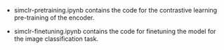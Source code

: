 - simclr-pretraining.ipynb contains the code for the contrastive learning pre-training of the encoder.

- simclr-finetuning.ipynb contains the code for finetuning the model for the image classification task.
